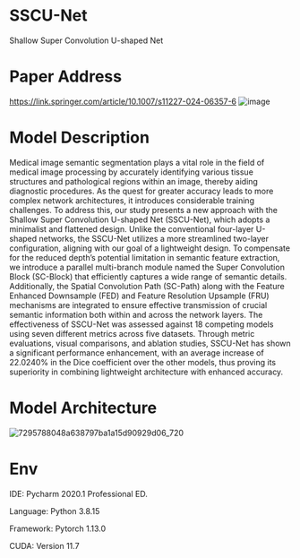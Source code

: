 # SSCU-Net
Shallow Super Convolution U-shaped Net

# Paper Address
https://link.springer.com/article/10.1007/s11227-024-06357-6
![image](https://github.com/user-attachments/assets/5d032378-6e0b-40d4-b885-ad8ed3a6ce9e)

# Model Description
Medical image semantic segmentation plays a vital role in the field of medical image processing by accurately identifying various tissue structures and pathological regions within an image, thereby aiding diagnostic procedures. As the quest for greater accuracy leads to more complex network architectures, it introduces considerable training challenges. To address this, our study presents a new approach with the Shallow Super Convolution U-shaped Net (SSCU-Net), which adopts a minimalist and flattened design. Unlike the conventional four-layer U-shaped networks, the SSCU-Net utilizes a more streamlined two-layer configuration, aligning with our goal of a lightweight design. To compensate for the reduced depth’s potential limitation in semantic feature extraction, we introduce a parallel multi-branch module named the Super Convolution Block (SC-Block) that efficiently captures a wide range of semantic details. Additionally, the Spatial Convolution Path (SC-Path) along with the Feature Enhanced Downsample (FED) and Feature Resolution Upsample (FRU) mechanisms are integrated to ensure effective transmission of crucial semantic information both within and across the network layers. The effectiveness of SSCU-Net was assessed against 18 competing models using seven different metrics across five datasets. Through metric evaluations, visual comparisons, and ablation studies, SSCU-Net has shown a significant performance enhancement, with an average increase of 22.0240% in the Dice coefficient over the other models, thus proving its superiority in combining lightweight architecture with enhanced accuracy.

# Model Architecture

![7295788048a638797ba1a15d90929d06_720](https://github.com/YF-W/SSCU-Net/assets/66008255/365b318b-89f4-4c65-82fe-9e09b64b2d95)


# Env

IDE:	Pycharm 2020.1 Professional ED.

Language:	Python 3.8.15

Framework:	Pytorch 1.13.0

CUDA:	Version 11.7 
